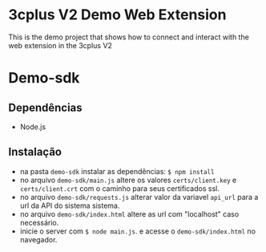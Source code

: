 # 3cplus V2 Demo Web Extension

This is the demo project that shows how to connect and interact with the web extension in the 3cplus V2

# Demo-sdk

## Dependências
* Node.js

## Instalação
- na pasta `demo-sdk` instalar as dependências: `$ npm install`
- no arquivo `demo-sdk/main.js` altere os valores `certs/client.key` e `certs/client.crt` com o caminho para seus certificados ssl.
- no arquivo `demo-sdk/requests.js` alterar valor da variavel `api_url` para a url da API do sistema sistema.
- no arquivo `demo-sdk/index.html` altere as url com "localhost" caso necessário. 
- inicie o server com `$ node main.js`. e acesse o `demo-sdk/index.html` no navegador.



